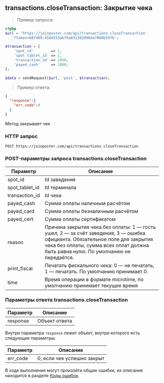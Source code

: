 ## transactions.closeTransaction: Закрытие чека

> Пример запроса:

```php
<?php
$url = 'https://joinposter.com/api/transactions.closeTransaction'
 . '?token=687409:4164553abf6a031302898da7800b59fb';

$transaction = [
    'spot_id'        => 1,
    'spot_tablet_id' => 1,
    'transaction_id' => 1950,
    'payed_cash'     => 1000,
];

$data = sendRequest($url, 'post', $transaction);
```

> Пример ответа:

```json
{  
  "response":{  
    "err_code":0
  }
}
```

Метод закрывает чек

### HTTP запрос

`POST https://joinposter.com/api/transactions.closeTransaction`

### POST-параметры запроса transactions.closeTransaction

Параметр | Описание
-------- | --------
spot_id | Id заведения
spot_tablet_id | Id терминала
transaction_id | Id чека
payed_cash | Сумма оплаты наличным расчётом
payed_card | Сумма оплаты безналичным расчётом
payed_cert | Сумма оплаты сертификатом
reason | Причина закрытия чека без оплаты: 1 — гость ушел, 2 — за счёт заведения, 3 — ошибка официанта. Обязательное поле для закрытия чека без оплаты, сумма всех оплат должна быть равна нулю. По умолчанию не передаётся.
print_fiscal | Печатать фискального чека: 0 — не печатать, 1 — печатать. По умолчанию принимает 0.
time | Время операции в формате microtime, по умолчанию принимает текущее время

### Параметры ответа transactions.closeTransaction

Параметр | Описание
-------- | --------
response | Объект ответа

Внутри параметра `response` лежит объект, внутри которого есть следующие параметры:

Параметр | Описание
-------- | --------
err_code | 0, если чек успешно закрыт

В ходе выполнения могут произойти общие ошибки, их описание находится в разделе [Коды ошибок](/docs/v3/web/errors).
